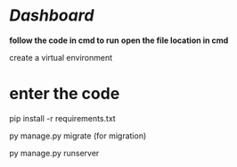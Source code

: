 # _*Dashboard*_

__follow the code in cmd to run__
__open the file location in cmd__


create a virtual environment



# **enter the code**
    
  pip install -r requirements.txt
    
  py manage.py migrate (for migration)
  
  py manage.py runserver
